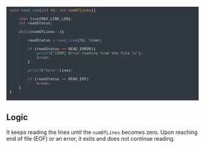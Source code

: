 
![file1](https://github.com/gkiarashv/xv6/blob/main/images/head_logicc.png)



## Logic
It keeps reading the lines until the `numOfLines` becomes zero. Upon reaching end of file (EOF) or an error, it exits and does not continue reading.



